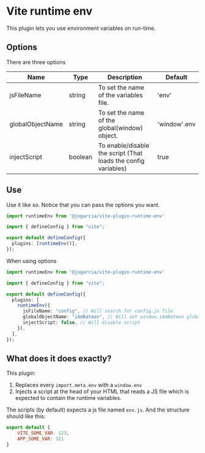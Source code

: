 # Vite runtime env

This plugin lets you use environment variables on run-time.

## Options

There are three options

| Name             | Type      | Description                                                    | Default      |
|------------------|-----------|----------------------------------------------------------------|--------------|
| jsFileName       | string    | To set the name of the variables file.                         | 'env'        |
| globalObjectName | string    | To set the name of the global(window) object.                  | 'window'.env |
| injectScript     | boolean   | To enable/disable the script (That loads the config variables) | true         |

## Use

Use it like so. Notice that you can pass the options you want.

```ts
import runtimeEnv from '@jogarcia/vite-plugin-runtime-env'

import { defineConfig } from "vite";

export default defineConfig({
  plugins: [runtimeEnv()],
});
```

When using options

```ts
import runtimeEnv from '@jogarcia/vite-plugin-runtime-env'

import { defineConfig } from "vite";

export default defineConfig({
  plugins: [
    runtimeEnv({
      jsFileName: "config", // Will search for config.js file
      globalObjectName: "iAmBatman", // Will set window.iAmBatman global object
      injectScript: false, // Will disable script
    }),
  ],
});
```

## What does it does exactly?

This plugin:

1. Replaces every `import.meta.env` with a `window.env`
2. Injects a script at the head of your HTML that reads a JS file which is expected to contain the runtime variables.

The scripts (by default) expects a js file named `env.js`. And the structure should like this:

```js
export default {
    VITE_SOME_VAR: 123,
    APP_SOME_VAR: 321
}
```
